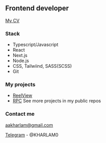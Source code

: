 ## Frontend developer
[My CV](https://drive.google.com/file/d/1l0YJxrzODbE1ljUufpywlPaRf8-5dEdP/view?usp=share_link)

### Stack
- Typescript/Javascript
- React
- Next.js
- Node.js
- CSS, Tailwiind, SASS(SCSS)
- Git

### My projects

- [ReelView](https://github.com/alexkharlam/reelview)
- [RPC](https://github.com/alexkharlam/rpc)
See more projects in my public repos

### Contact me

aakharlam@gmail.com

[Telegram](https://t.me/KHARLAM0) - @KHARLAM0

